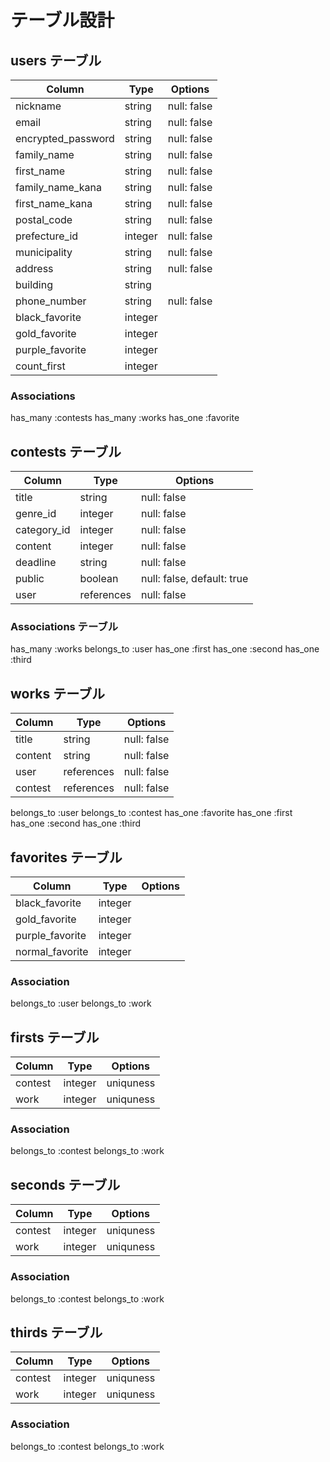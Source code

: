 # テーブル設計

## users テーブル

|       Column        |  Type   |   Options   |
| ------------------- | ------- | ----------- |
|       nickname      | string  | null: false |
|         email       | string  | null: false |
|  encrypted_password | string  | null: false |
|      family_name    | string  | null: false |
|      first_name     | string  | null: false |
|   family_name_kana  | string  | null: false |
|   first_name_kana   | string  | null: false |
|     postal_code     | string  | null: false |
|    prefecture_id    | integer | null: false |
|     municipality    | string  | null: false |
|       address       | string  | null: false |
|       building      | string  |             |
|     phone_number    | string  | null: false |
|   black_favorite    | integer |             |
|   gold_favorite     | integer |             |
|   purple_favorite   | integer |             |
|    count_first      | integer |             |

### Associations

has_many :contests
has_many :works
has_one :favorite


## contests テーブル

|     Column      |    Type    |   Options                  |
| --------------- | ---------- | -------------------------- |
|      title      | string     | null: false                |
|    genre_id     | integer    | null: false                | ActiveHashを使用
|   category_id   | integer    | null: false                | ActiveHashを使用
|     content     | integer    | null: false                |
|     deadline    | string     | null: false                |
|      public     | boolean    | null: false, default: true |
|       user      | references | null: false                |

### Associations テーブル

has_many :works
belongs_to :user
has_one :first
has_one :second
has_one :third

## works テーブル

|     Column      |    Type    |   Options   |
| --------------- | ---------- | ----------- |
|      title      | string     | null: false |
|     content     | string     | null: false |
|       user      | references | null: false |
|      contest    | references | null: false |

belongs_to :user
belongs_to :contest
has_one :favorite
has_one :first
has_one :second
has_one :third

## favorites テーブル

|     Column      |    Type    |   Options   |
| --------------- | ---------- | ----------- |
| black_favorite  | integer    |             |
| gold_favorite   | integer    |             |
| purple_favorite | integer    |             |
| normal_favorite | integer    |             |

### Association

belongs_to :user
belongs_to :work


## firsts テーブル

|  Column   |   Type    |   Options   |
| --------- | --------- | ----------- |
|  contest  | integer   | uniquness   |
|    work   | integer   | uniquness   |(2カラムによる一意性.validatesにて担保)

### Association

belongs_to :contest
belongs_to :work

## seconds テーブル

|  Column   |   Type    |   Options   |
| --------- | --------- | ----------- |
|  contest  | integer   | uniquness   |
|    work   | integer   | uniquness   |(2カラムによる一意性.validatesにて担保)

### Association

belongs_to :contest
belongs_to :work

## thirds テーブル

|  Column   |   Type    |   Options   |
| --------- | --------- | ----------- |
|  contest  | integer   | uniquness   |
|    work   | integer   | uniquness   |(2カラムによる一意性.validatesにて担保)

### Association

belongs_to :contest
belongs_to :work